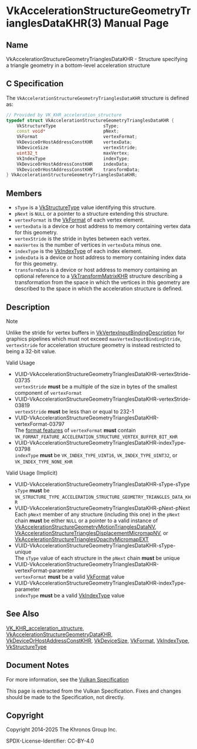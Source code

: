 # VkAccelerationStructureGeometryTrianglesDataKHR(3) Manual Page

## Name

VkAccelerationStructureGeometryTrianglesDataKHR - Structure specifying a triangle geometry in a bottom-level acceleration structure



## [](#_c_specification)C Specification

The `VkAccelerationStructureGeometryTrianglesDataKHR` structure is defined as:

```c++
// Provided by VK_KHR_acceleration_structure
typedef struct VkAccelerationStructureGeometryTrianglesDataKHR {
    VkStructureType                  sType;
    const void*                      pNext;
    VkFormat                         vertexFormat;
    VkDeviceOrHostAddressConstKHR    vertexData;
    VkDeviceSize                     vertexStride;
    uint32_t                         maxVertex;
    VkIndexType                      indexType;
    VkDeviceOrHostAddressConstKHR    indexData;
    VkDeviceOrHostAddressConstKHR    transformData;
} VkAccelerationStructureGeometryTrianglesDataKHR;
```

## [](#_members)Members

- `sType` is a [VkStructureType](https://registry.khronos.org/vulkan/specs/latest/man/html/VkStructureType.html) value identifying this structure.
- `pNext` is `NULL` or a pointer to a structure extending this structure.
- `vertexFormat` is the [VkFormat](https://registry.khronos.org/vulkan/specs/latest/man/html/VkFormat.html) of each vertex element.
- `vertexData` is a device or host address to memory containing vertex data for this geometry.
- `vertexStride` is the stride in bytes between each vertex.
- `maxVertex` is the number of vertices in `vertexData` minus one.
- `indexType` is the [VkIndexType](https://registry.khronos.org/vulkan/specs/latest/man/html/VkIndexType.html) of each index element.
- `indexData` is a device or host address to memory containing index data for this geometry.
- `transformData` is a device or host address to memory containing an optional reference to a [VkTransformMatrixKHR](https://registry.khronos.org/vulkan/specs/latest/man/html/VkTransformMatrixKHR.html) structure describing a transformation from the space in which the vertices in this geometry are described to the space in which the acceleration structure is defined.

## [](#_description)Description

Note

Unlike the stride for vertex buffers in [VkVertexInputBindingDescription](https://registry.khronos.org/vulkan/specs/latest/man/html/VkVertexInputBindingDescription.html) for graphics pipelines which must not exceed `maxVertexInputBindingStride`, `vertexStride` for acceleration structure geometry is instead restricted to being a 32-bit value.

Valid Usage

- [](#VUID-VkAccelerationStructureGeometryTrianglesDataKHR-vertexStride-03735)VUID-VkAccelerationStructureGeometryTrianglesDataKHR-vertexStride-03735  
  `vertexStride` **must** be a multiple of the size in bytes of the smallest component of `vertexFormat`
- [](#VUID-VkAccelerationStructureGeometryTrianglesDataKHR-vertexStride-03819)VUID-VkAccelerationStructureGeometryTrianglesDataKHR-vertexStride-03819  
  `vertexStride` **must** be less than or equal to 232-1
- [](#VUID-VkAccelerationStructureGeometryTrianglesDataKHR-vertexFormat-03797)VUID-VkAccelerationStructureGeometryTrianglesDataKHR-vertexFormat-03797  
  The [format features](https://registry.khronos.org/vulkan/specs/latest/html/vkspec.html#resources-buffer-view-format-features) of `vertexFormat` **must** contain `VK_FORMAT_FEATURE_ACCELERATION_STRUCTURE_VERTEX_BUFFER_BIT_KHR`
- [](#VUID-VkAccelerationStructureGeometryTrianglesDataKHR-indexType-03798)VUID-VkAccelerationStructureGeometryTrianglesDataKHR-indexType-03798  
  `indexType` **must** be `VK_INDEX_TYPE_UINT16`, `VK_INDEX_TYPE_UINT32`, or `VK_INDEX_TYPE_NONE_KHR`

Valid Usage (Implicit)

- [](#VUID-VkAccelerationStructureGeometryTrianglesDataKHR-sType-sType)VUID-VkAccelerationStructureGeometryTrianglesDataKHR-sType-sType  
  `sType` **must** be `VK_STRUCTURE_TYPE_ACCELERATION_STRUCTURE_GEOMETRY_TRIANGLES_DATA_KHR`
- [](#VUID-VkAccelerationStructureGeometryTrianglesDataKHR-pNext-pNext)VUID-VkAccelerationStructureGeometryTrianglesDataKHR-pNext-pNext  
  Each `pNext` member of any structure (including this one) in the `pNext` chain **must** be either `NULL` or a pointer to a valid instance of [VkAccelerationStructureGeometryMotionTrianglesDataNV](https://registry.khronos.org/vulkan/specs/latest/man/html/VkAccelerationStructureGeometryMotionTrianglesDataNV.html), [VkAccelerationStructureTrianglesDisplacementMicromapNV](https://registry.khronos.org/vulkan/specs/latest/man/html/VkAccelerationStructureTrianglesDisplacementMicromapNV.html), or [VkAccelerationStructureTrianglesOpacityMicromapEXT](https://registry.khronos.org/vulkan/specs/latest/man/html/VkAccelerationStructureTrianglesOpacityMicromapEXT.html)
- [](#VUID-VkAccelerationStructureGeometryTrianglesDataKHR-sType-unique)VUID-VkAccelerationStructureGeometryTrianglesDataKHR-sType-unique  
  The `sType` value of each structure in the `pNext` chain **must** be unique
- [](#VUID-VkAccelerationStructureGeometryTrianglesDataKHR-vertexFormat-parameter)VUID-VkAccelerationStructureGeometryTrianglesDataKHR-vertexFormat-parameter  
  `vertexFormat` **must** be a valid [VkFormat](https://registry.khronos.org/vulkan/specs/latest/man/html/VkFormat.html) value
- [](#VUID-VkAccelerationStructureGeometryTrianglesDataKHR-indexType-parameter)VUID-VkAccelerationStructureGeometryTrianglesDataKHR-indexType-parameter  
  `indexType` **must** be a valid [VkIndexType](https://registry.khronos.org/vulkan/specs/latest/man/html/VkIndexType.html) value

## [](#_see_also)See Also

[VK\_KHR\_acceleration\_structure](https://registry.khronos.org/vulkan/specs/latest/man/html/VK_KHR_acceleration_structure.html), [VkAccelerationStructureGeometryDataKHR](https://registry.khronos.org/vulkan/specs/latest/man/html/VkAccelerationStructureGeometryDataKHR.html), [VkDeviceOrHostAddressConstKHR](https://registry.khronos.org/vulkan/specs/latest/man/html/VkDeviceOrHostAddressConstKHR.html), [VkDeviceSize](https://registry.khronos.org/vulkan/specs/latest/man/html/VkDeviceSize.html), [VkFormat](https://registry.khronos.org/vulkan/specs/latest/man/html/VkFormat.html), [VkIndexType](https://registry.khronos.org/vulkan/specs/latest/man/html/VkIndexType.html), [VkStructureType](https://registry.khronos.org/vulkan/specs/latest/man/html/VkStructureType.html)

## [](#_document_notes)Document Notes

For more information, see the [Vulkan Specification](https://registry.khronos.org/vulkan/specs/latest/html/vkspec.html#VkAccelerationStructureGeometryTrianglesDataKHR)

This page is extracted from the Vulkan Specification. Fixes and changes should be made to the Specification, not directly.

## [](#_copyright)Copyright

Copyright 2014-2025 The Khronos Group Inc.

SPDX-License-Identifier: CC-BY-4.0